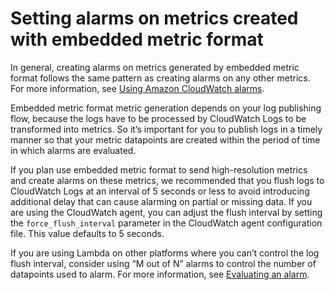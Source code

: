 # Setting alarms on metrics created with embedded metric format<a name="CloudWatch_Embedded_Metric_Format_Alarms"></a>

 In general, creating alarms on metrics generated by embedded metric format follows the same pattern as creating alarms on any other metrics\. For more information, see [ Using Amazon CloudWatch alarms](AlarmThatSendsEmail.md)\.

Embedded metric format metric generation depends on your log publishing flow, because the logs have to be processed by CloudWatch Logs to be transformed into metrics\. So it’s important for you to publish logs in a timely manner so that your metric datapoints are created within the period of time in which alarms are evaluated\.

If you plan use embedded metric format to send high\-resolution metrics and create alarms on these metrics, we recommended that you flush logs to CloudWatch Logs at an interval of 5 seconds or less to avoid introducing additional delay that can cause alarming on partial or missing data\. If you are using the CloudWatch agent, you can adjust the flush interval by setting the `force_flush_interval` parameter in the CloudWatch agent configuration file\. This value defaults to 5 seconds\.

If you are using Lambda on other platforms where you can’t control the log flush interval, consider using “M out of N” alarms to control the number of datapoints used to alarm\. For more information, see [Evaluating an alarm](AlarmThatSendsEmail.md#alarm-evaluation)\. 